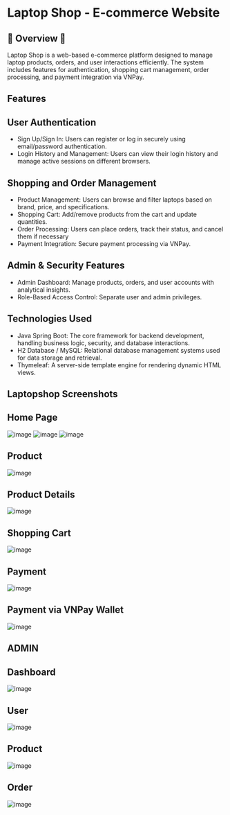 # Laptop Shop - E-commerce Website

## 🎉 Overview 🎉

Laptop Shop is a web-based e-commerce platform designed to manage laptop products, orders, and user interactions efficiently. The system includes features for authentication, shopping cart management, order processing, and payment integration via VNPay.

## Features
## User Authentication
- Sign Up/Sign In: Users can register or log in securely using email/password authentication.
- Login History and Management: Users can view their login history and manage active sessions on different browsers.
## Shopping and Order Management
- Product Management: Users can browse and filter laptops based on brand, price, and specifications.
- Shopping Cart: Add/remove products from the cart and update quantities.
- Order Processing: Users can place orders, track their status, and cancel them if necessary
- Payment Integration: Secure payment processing via VNPay.

## Admin & Security Features
- Admin Dashboard: Manage products, orders, and user accounts with analytical insights.
- Role-Based Access Control: Separate user and admin privileges.
## Technologies Used
- Java Spring Boot: The core framework for backend development, handling business logic, security, and database interactions.
- H2 Database / MySQL: Relational database management systems used for data storage and retrieval.
- Thymeleaf: A server-side template engine for rendering dynamic HTML views.
## Laptopshop Screenshots
## Home Page
![image](https://github.com/user-attachments/assets/d6add279-3479-42c5-bb43-565cfa145777)
![image](https://github.com/user-attachments/assets/eae90a4c-2d85-40cb-8e66-0d1812d7373d)
![image](https://github.com/user-attachments/assets/8edd01ce-223a-4bad-ac3a-7f37dbbf0a29)

## Product
![image](https://github.com/user-attachments/assets/5925196e-6209-416e-8fd4-8ace2edaafbc)

## Product Details
![image](https://github.com/user-attachments/assets/d6f5895e-590a-48cb-984a-04fa804ab430)

## Shopping Cart
![image](https://github.com/user-attachments/assets/b39ee125-165e-401c-886b-a62935a99286)

## Payment
![image](https://github.com/user-attachments/assets/192703ed-af98-4d08-84a9-f3ee3da464ac)

## Payment via VNPay Wallet
![image](https://github.com/user-attachments/assets/d43485c5-5931-42fb-a521-f9b844b2cc4f)

## ADMIN

## Dashboard
![image](https://github.com/user-attachments/assets/755ffaad-cf39-429f-86bc-7f7e57b82b07)

## User
![image](https://github.com/user-attachments/assets/2cf2801d-7d7f-4ee9-a5d9-4539129767eb)

## Product
![image](https://github.com/user-attachments/assets/48c0336b-82c7-46c1-97e1-37cdc87414a3)

## Order
![image](https://github.com/user-attachments/assets/8e75be30-10df-4f3b-814d-5b468e8cb5d7)




